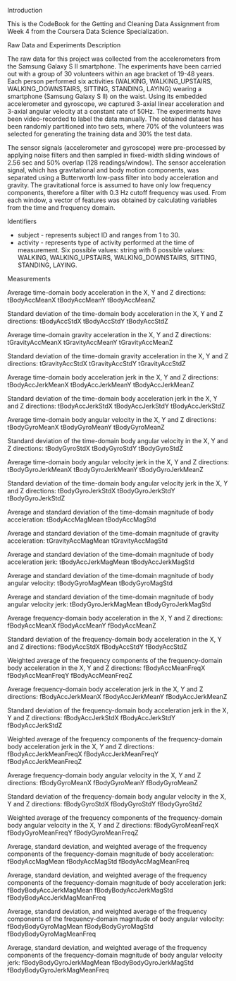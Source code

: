 Introduction

This is the CodeBook for the Getting and Cleaning Data Assignment from Week 4 from the Coursera Data Science Specialization.

Raw Data and Experiments Description

The raw data for this project was collected from the accelerometers from the Samsung Galaxy S II smartphone. The experiments have been carried out with a group of 30 volunteers within an age bracket of 19-48 years. Each person performed six activities (WALKING, WALKING_UPSTAIRS, WALKING_DOWNSTAIRS, SITTING, STANDING, LAYING) wearing a smartphone (Samsung Galaxy S II) on the waist. Using its embedded accelerometer and gyroscope, we captured 3-axial linear acceleration and 3-axial angular velocity at a constant rate of 50Hz. The experiments have been video-recorded to label the data manually. The obtained dataset has been randomly partitioned into two sets, where 70% of the volunteers was selected for generating the training data and 30% the test data.

The sensor signals (accelerometer and gyroscope) were pre-processed by applying noise filters and then sampled in fixed-width sliding windows of 2.56 sec and 50% overlap (128 readings/window). The sensor acceleration signal, which has gravitational and body motion components, was separated using a Butterworth low-pass filter into body acceleration and gravity. The gravitational force is assumed to have only low frequency components, therefore a filter with 0.3 Hz cutoff frequency was used. From each window, a vector of features was obtained by calculating variables from the time and frequency domain.

Identifiers

* subject - represents subject ID and ranges from 1 to 30.
* activity - represents type of activity performed at the time of measurement. Six possible values: string with 6 possible values: WALKING, WALKING_UPSTAIRS, WALKING_DOWNSTAIRS, SITTING, STANDING, LAYING.

Measurements

Average time-domain body acceleration in the X, Y and Z directions:
tBodyAccMeanX
tBodyAccMeanY
tBodyAccMeanZ

Standard deviation of the time-domain body acceleration in the X, Y and Z directions:
tBodyAccStdX
tBodyAccStdY
tBodyAccStdZ

Average time-domain gravity acceleration in the X, Y and Z directions:
tGravityAccMeanX
tGravityAccMeanY
tGravityAccMeanZ

Standard deviation of the time-domain gravity acceleration in the X, Y and Z directions:
tGravityAccStdX
tGravityAccStdY
tGravityAccStdZ

Average time-domain body acceleration jerk in the X, Y and Z directions:
tBodyAccJerkMeanX
tBodyAccJerkMeanY
tBodyAccJerkMeanZ

Standard deviation of the time-domain body acceleration jerk in the X, Y and Z directions:
tBodyAccJerkStdX
tBodyAccJerkStdY
tBodyAccJerkStdZ

Average time-domain body angular velocity in the X, Y and Z directions:
tBodyGyroMeanX
tBodyGyroMeanY
tBodyGyroMeanZ

Standard deviation of the time-domain body angular velocity in the X, Y and Z directions:
tBodyGyroStdX
tBodyGyroStdY
tBodyGyroStdZ

Average time-domain body angular velocity jerk in the X, Y and Z directions:
tBodyGyroJerkMeanX
tBodyGyroJerkMeanY
tBodyGyroJerkMeanZ

Standard deviation of the time-domain body angular velocity jerk in the X, Y and Z directions:
tBodyGyroJerkStdX
tBodyGyroJerkStdY
tBodyGyroJerkStdZ

Average and standard deviation of the time-domain magnitude of body acceleration:
tBodyAccMagMean
tBodyAccMagStd

Average and standard deviation of the time-domain magnitude of gravity acceleration:
tGravityAccMagMean
tGravityAccMagStd

Average and standard deviation of the time-domain magnitude of body acceleration jerk:
tBodyAccJerkMagMean
tBodyAccJerkMagStd

Average and standard deviation of the time-domain magnitude of body angular velocity:
tBodyGyroMagMean
tBodyGyroMagStd

Average and standard deviation of the time-domain magnitude of body angular velocity jerk:
tBodyGyroJerkMagMean
tBodyGyroJerkMagStd

Average frequency-domain body acceleration in the X, Y and Z directions:
fBodyAccMeanX
fBodyAccMeanY
fBodyAccMeanZ

Standard deviation of the frequency-domain body acceleration in the X, Y and Z directions:
fBodyAccStdX
fBodyAccStdY
fBodyAccStdZ

Weighted average of the frequency components of the frequency-domain body acceleration in the X, Y and Z directions:
fBodyAccMeanFreqX
fBodyAccMeanFreqY
fBodyAccMeanFreqZ

Average frequency-domain body acceleration jerk in the X, Y and Z directions:
fBodyAccJerkMeanX
fBodyAccJerkMeanY
fBodyAccJerkMeanZ

Standard deviation of the frequency-domain body acceleration jerk in the X, Y and Z directions:
fBodyAccJerkStdX
fBodyAccJerkStdY
fBodyAccJerkStdZ

Weighted average of the frequency components of the frequency-domain body acceleration jerk in the X, Y and Z directions:
fBodyAccJerkMeanFreqX
fBodyAccJerkMeanFreqY
fBodyAccJerkMeanFreqZ

Average frequency-domain body angular velocity in the X, Y and Z directions:
fBodyGyroMeanX
fBodyGyroMeanY
fBodyGyroMeanZ

Standard deviation of the frequency-domain body angular velocity in the X, Y and Z directions:
fBodyGyroStdX
fBodyGyroStdY
fBodyGyroStdZ

Weighted average of the frequency components of the frequency-domain body angular velocity in the X, Y and Z directions:
fBodyGyroMeanFreqX
fBodyGyroMeanFreqY
fBodyGyroMeanFreqZ

Average, standard deviation, and weighted average of the frequency components of the frequency-domain magnitude of body acceleration:
fBodyAccMagMean
fBodyAccMagStd
fBodyAccMagMeanFreq

Average, standard deviation, and weighted average of the frequency components of the frequency-domain magnitude of body acceleration jerk:
fBodyBodyAccJerkMagMean
fBodyBodyAccJerkMagStd
fBodyBodyAccJerkMagMeanFreq

Average, standard deviation, and weighted average of the frequency components of the frequency-domain magnitude of body angular velocity:
fBodyBodyGyroMagMean
fBodyBodyGyroMagStd
fBodyBodyGyroMagMeanFreq

Average, standard deviation, and weighted average of the frequency components of the frequency-domain magnitude of body angular velocity jerk:
fBodyBodyGyroJerkMagMean
fBodyBodyGyroJerkMagStd
fBodyBodyGyroJerkMagMeanFreq



